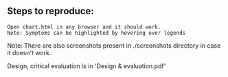 Steps to reproduce:
---------------
    Open chart.html in any browser and it should work.
    Note: Symptoms can be highlighted by hovering over legends

Note: There are also screenshots present in ./screenshots directory in case it
doesn't work.


Design, critical evaluation is in 'Design & evaluation.pdf'

